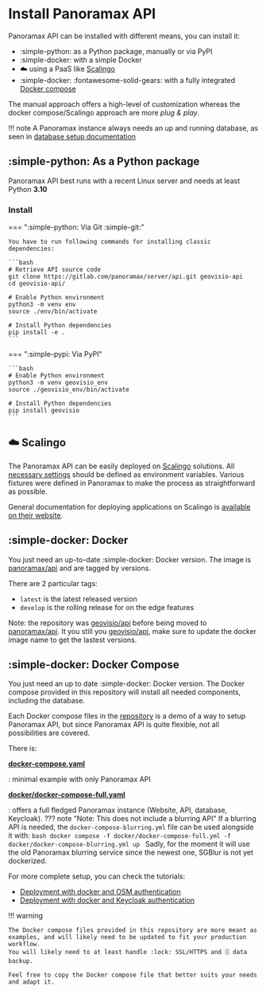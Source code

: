 # Install Panoramax API

Panoramax API can be installed with different means, you can install it:

* :simple-python: as a Python package, manually or via PyPI
* :simple-docker: with a simple Docker
* ☁️ using a PaaS like [Scalingo](https://scalingo.com/)
* :simple-docker: :fontawesome-solid-gears: with a fully integrated [Docker compose](https://docs.docker.com/compose/)

The manual approach offers a high-level of customization whereas the docker compose/Scalingo approach are more _plug & play_.

!!! note 
	A Panoramax instance always needs an up and running database, as seen in [database setup documentation](./database_setup.md)

## :simple-python: As a Python package

Panoramax API best runs with a recent Linux server and needs at least Python **3.10**

### Install

=== ":simple-python: Via Git :simple-git:"

	You have to run following commands for installing classic dependencies:

	```bash
	# Retrieve API source code
	git clone https://gitlab.com/panoramax/server/api.git geovisio-api
	cd geovisio-api/

	# Enable Python environment
	python3 -m venv env
	source ./env/bin/activate

	# Install Python dependencies
	pip install -e .
	```

=== ":simple-pypi: Via PyPI"

	```bash
	# Enable Python environment
	python3 -m venv geovisio_env
	source ./geovisio_env/bin/activate

	# Install Python dependencies
	pip install geovisio
	```

## ☁️ Scalingo

The Panoramax API can be easily deployed on [Scalingo](https://scalingo.com/) solutions. All [necessary settings](./settings.md) should be defined as environment variables. Various fixtures were defined in Panoramax to make the process as straightforward as possible.

General documentation for deploying applications on Scalingo is [available on their website](https://doc.scalingo.com/platform/deployment/deploy-with-git).

## :simple-docker: Docker

You just need an up-to-date :simple-docker: Docker version. The image is [panoramax/api](https://hub.docker.com/r/panoramax/api) and are tagged by versions.

There are 2 particular tags:

* `latest` is the latest released version
* `develop` is the rolling release for on the edge features

Note: the repository was [geovisio/api](https://hub.docker.com/r/geovisio/api) before being moved to [panoramax/api](https://hub.docker.com/r/panoramax/api). It you still you [geovisio/api](https://hub.docker.com/r/geovisio/api), make sure to update the docker image name to get the lastest versions.

## :simple-docker: Docker Compose

You just need an up to date :simple-docker: Docker version. The Docker compose provided in this repository will install all needed components, including the database. 

Each Docker compose files in the [repository](https://gitlab.com/panoramax/server/api/-/tree/develop/docker) is a demo of a way to setup Panoramax API, but since Panoramax API is quite flexible, not all possibilities are covered.

There is:

__[docker-compose.yaml](https://gitlab.com/panoramax/server/api/-/blob/develop/docker/docker-compose-full.yml)__

:	minimal example with only Panoramax API

__[docker/docker-compose-full.yaml](https://gitlab.com/panoramax/server/api/-/blob/develop/docker/docker-compose-full.yml)__

:	offers a full fledged Panoramax instance (Website, API, database, Keycloak).
	??? note "Note: This does not include a blurring API"
		If a blurring API is needed, the `docker-compose-blurring.yml` file can be used alongside it with:
		```bash
		docker compose -f docker/docker-compose-full.yml -f docker/docker-compose-blurring.yml up
		```
		Sadly, for the moment it will use the old Panoramax blurring service since the newest one, SGBlur is not yet dockerized.


For more complete setup, you can check the tutorials:

* [Deployment with docker and OSM authentication](tutorials/running_docker_osm_auth.md)
* [Deployment with docker and Keycloak authentication](tutorials/running_docker_keycloak.md)

!!! warning

	The Docker compose files provided in this repository are more meant as examples, and will likely need to be updated to fit your production workflow.
	You will likely need to at least handle :lock: SSL/HTTPS and 🗄️ data backup.

	Feel free to copy the Docker compose file that better suits your needs and adapt it.
